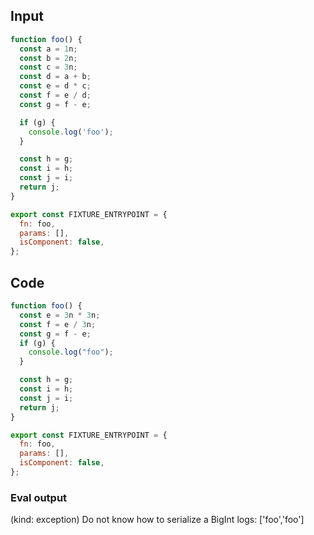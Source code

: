 
## Input

```javascript
function foo() {
  const a = 1n;
  const b = 2n;
  const c = 3n;
  const d = a + b;
  const e = d * c;
  const f = e / d;
  const g = f - e;

  if (g) {
    console.log('foo');
  }

  const h = g;
  const i = h;
  const j = i;
  return j;
}

export const FIXTURE_ENTRYPOINT = {
  fn: foo,
  params: [],
  isComponent: false,
};

```

## Code

```javascript
function foo() {
  const e = 3n * 3n;
  const f = e / 3n;
  const g = f - e;
  if (g) {
    console.log("foo");
  }

  const h = g;
  const i = h;
  const j = i;
  return j;
}

export const FIXTURE_ENTRYPOINT = {
  fn: foo,
  params: [],
  isComponent: false,
};

```
      
### Eval output
(kind: exception) Do not know how to serialize a BigInt
logs: ['foo','foo']